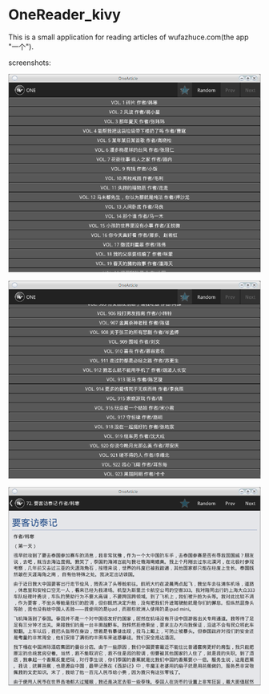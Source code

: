 # OneReader_kivy
This is a small application for reading articles of wufazhuce.com(the app "一个"). 
 

screenshots: 


![](screenshot1.png)


![](screenshot2.png)


![](screenshot3.png)